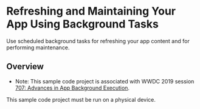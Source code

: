 # Refreshing and Maintaining Your App Using Background Tasks

Use scheduled background tasks for refreshing your app content and for performing maintenance.

## Overview

- Note: This sample code project is associated with WWDC 2019 session [707: Advances in App Background Execution](https://developer.apple.com/videos/play/wwdc19/707/).

This sample code project must be run on a physical device.

